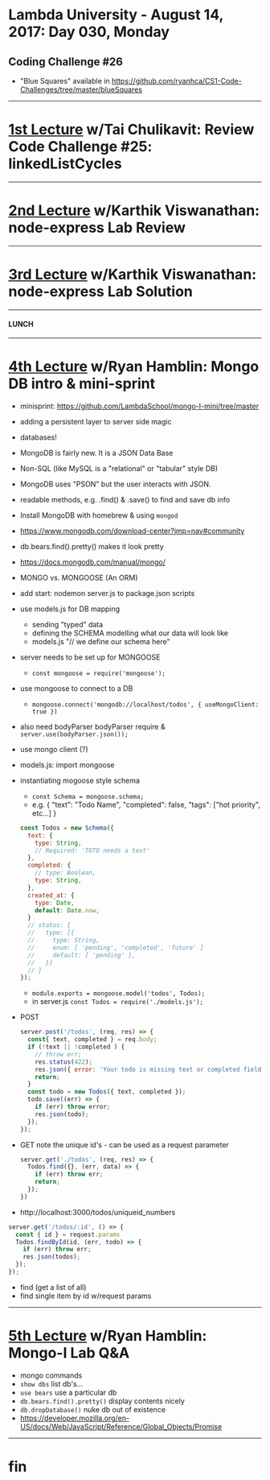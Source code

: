 # Lambda University - August 14, 2017: Day 030, Monday
## Coding Challenge #26
- "Blue Squares" available in https://github.com/ryanhca/CS1-Code-Challenges/tree/master/blueSquares
***
# [1st Lecture](https://youtu.be/FAbIdzLePUA) w/Tai Chulikavit: Review Code Challenge #25: linkedListCycles
***
# [2nd Lecture](NO_VIDEO_RECORDED) w/Karthik Viswanathan: node-express Lab Review
***
# [3rd Lecture](https://youtu.be/kE3poobSJAk) w/Karthik Viswanathan: node-express Lab Solution
***
#### LUNCH
***
# [4th Lecture](https://youtu.be/mc26S-0FeSA) w/Ryan Hamblin: Mongo DB intro & mini-sprint
- minisprint: https://github.com/LambdaSchool/mongo-I-mini/tree/master
- adding a persistent layer to server side magic
- databases!
- MongoDB is fairly new. It is a JSON Data Base
- Non-SQL (like MySQL is a "relational" or "tabular" style DB)
- MongoDB uses "PSON" but the user interacts with JSON.
- readable methods, e.g. .find() & .save() to find and save db info
- Install MongoDB with homebrew & using `mongod`
- https://www.mongodb.com/download-center?jmp=nav#community
- db.bears.find().pretty() makes it look pretty
- https://docs.mongodb.com/manual/mongo/
- MONGO vs. MONGOOSE (An ORM)
- add start: nodemon server.js to package.json scripts
- use models.js for DB mapping
  - sending "typed" data
  - defining the SCHEMA modelling what our data will look like
  - models.js "// we define our schema here"
- server needs to be set up for MONGOOSE
  - `const mongoose = require('mongoose');`
- use mongoose to connect to a DB
  - `mongoose.connect('mongodb://localhost/todos', { useMongoClient: true })`
- also need bodyParser bodyParser require & `server.use(bodyParser.json());`
- use mongo client (?)
- models.js: import mongoose
- instantiating mogoose style schema
  - `const Schema = mongoose.schema;`
  - e.g. { "text": "Todo Name", "completed": false, "tags": ["hot priority", etc...] }
  ```js
  const Todos = new Schema({
    text: {
      type: String,
      // Required: 'TOTO needs a text'
    },
    completed: {
      // type: Boolean,
      type: String,
    },
    created_at: {
      type: Date,
      default: Date.now,
    }
    // status: {
    //   type: [{
    //     type: String,
    //     enum: [ 'pending', 'completed', 'future' ]
    //     default: [ 'pending' ],
    //   }]
    // }
  });
  ```

  - `module.exports = mongoose.model('todos', Todos);`
  - in server.js `const Todos = require('./models.js');`
- POST
  ```js
  server.post('/todos', (req, res) => {
    const{ text, completed } = req.body;
    if (!text || !completed ) {
      // throw err;
      res.status(422);
      res.json({ error: 'Your todo is missing text or completed field' });
      return;
    }
    const todo = new Todos({ text, completed });
    todo.save((err) => {
      if (err) throw error;
      res.json(todo);
    });
  });
  ```

- GET note the unique id's - can be used as a request parameter
  ```js
  server.get('./todos', (req, res) => {
    Todos.find({}, (err, data) => {
      if (err) throw err;
      return;
    });
  })
  ```

- http://localhost:3000/todos/uniqueid_numbers
```js
server.get('/todos/:id', () => {
  const { id } = request.params
  Todos.findById(id, (err, todo) => {
    if (err) throw err;
    res.json(todos);
  });
});
```

- find (get a list of all)
- find single item by id w/request params

***
# [5th Lecture](https://youtu.be/y6d-b3p3tAA) w/Ryan Hamblin: Mongo-I Lab Q&A
- mongo commands
- `show dbs` list db's...
- `use bears` use a particular db
- `db.bears.find().pretty()` display contents nicely
- `db.dropDatabase()` nuke db out of existence
- https://developer.mozilla.org/en-US/docs/Web/JavaScript/Reference/Global_Objects/Promise


***
# fin
